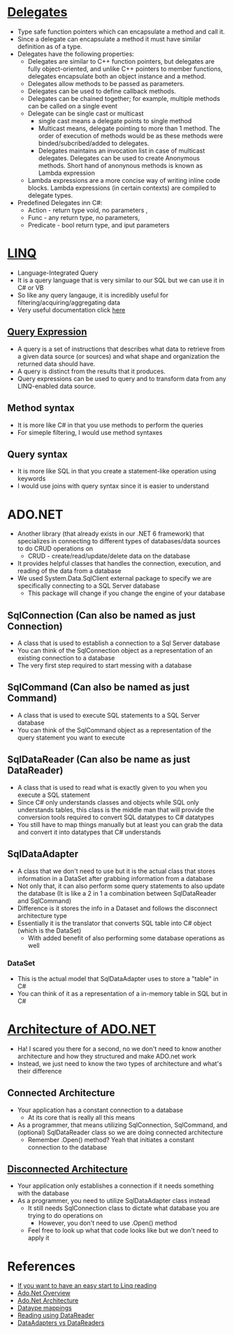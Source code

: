 # [Delegates](https://learn.microsoft.com/en-us/dotnet/csharp/programming-guide/delegates/)
- Type safe function pointers which can encapsulate a method and call it.
- Since a delegate can encapsulate a method it must have similar definition as of a type.
- Delegates have the following properties:
    - Delegates are similar to C++ function pointers, but delegates are fully object-oriented, and unlike C++ pointers to member functions, delegates encapsulate both an object instance and a method.
    - Delegates allow methods to be passed as parameters.
    - Delegates can be used to define callback methods.
    - Delegates can be chained together; for example, multiple methods can be called on a single event
    - Delegate can be single cast or multicast
        - single cast means a delegate points to single method
        - Multicast means, delegate pointing to more than 1 method. The order of execution of methods would be as these methods were binded/subcribed/added to delegates. 
        - Delegates maintains an invocation list in case of multicast delegates.
        Delegates can be used to  create Anonymous methods. Short hand of anonynous methods is known as Lambda expression
    - Lambda expressions are a more concise way of writing inline code blocks. Lambda expressions (in certain contexts) are compiled to delegate types.
- Predefined Delegates inn C#: 
    - Action - return type void, no parameters , 
    - Func - any return type, no parameters, 
    - Predicate -  bool return type, and iput parameters
# [LINQ](https://docs.microsoft.com/en-us/dotnet/csharp/programming-guide/concepts/linq/introduction-to-linq-queries)
* Language-Integrated Query
* It is a query language that is very similar to our SQL but we can use it in C# or VB
* So like any query langauge, it is incredibly useful for filtering/acquiring/aggregating data
* Very useful documentation click [here](https://www.tutorialsteacher.com/linq)
## [Query Expression](https://learn.microsoft.com/en-us/dotnet/csharp/linq/query-expression-basics)
- A query is a set of instructions that describes what data to retrieve from a given data source (or sources) and what shape and organization the returned data should have. 
- A query is distinct from the results that it produces.
- Query expressions can be used to query and to transform data from any LINQ-enabled data source. 
## Method syntax
* It is more like C# in that you use methods to perform the queries
* For simeple filtering, I would use method syntaxes
## Query syntax
* It is more like SQL in that you create a statement-like operation using keywords
* I would use joins with query syntax since it is easier to understand

# ADO.NET
* Another library (that already exists in our .NET 6 framework) that specializes in connecting to different types of databases/data sources to do CRUD operations on
    * CRUD - create/read/update/delete data on the database
* It provides helpful classes that handles the connection, execution, and reading of the data from a database
* We used System.Data.SqlClient external package to specify we are specifically connecting to a SQL Server database
    * This package will change if you change the engine of your database

## SqlConnection (Can also be named as just Connection)
* A class that is used to establish a connection to a Sql Server database
* You can think of the SqlConnection object as a representation of an existing connection to a database
* The very first step required to start messing with a database

## SqlCommand (Can also be named as just Command)
* A class that is used to execute SQL statements to a SQL Server database
* You can think of the SqlCommand object as a representation of the query statement you want to execute

## SqlDataReader (Can also be name as just DataReader)
* A class that is used to read what is exactly given to you when you execute a SQL statement
* Since C# only understands classes and objects while SQL only understands tables, this class is the middle man that will provide the conversion tools required to convert SQL datatypes to C# datatypes
* You still have to map things manually but at least you can grab the data and convert it into datatypes that C# understands

## SqlDataAdapter
* A class that we don't need to use but it is the actual class that stores information in a DataSet after grabbing information from a database
* Not only that, it can also perform some query statements to also update the database (It is like a 2 in 1 a combination between SqlDataReader and SqlCommand)
* Difference is it stores the info in a Dataset and follows the disconnect architecture type
* Essentially it is the translator that converts SQL table into C# object (which is the DataSet)
    * With added benefit of also performing some database operations as well
### DataSet
* This is the actual model that SqlDataAdapter uses to store a "table" in C#
* You can think of it as a representation of a in-memory table in SQL but in C#

# [Architecture of ADO.NET](https://learn.microsoft.com/en-us/dotnet/framework/data/adonet/ado-net-architecture)
* Ha! I scared you there for a second, no we don't need to know another architecture and how they structured and make ADO.net work
* Instead, we just need to know the two types of architecture and what's their difference
## Connected Architecture
* Your application has a constant connection to a database
    * At its core that is really all this means
* As a programmer, that means utilizing SqlConnection, SqlCommand, and (optional) SqlDataReader class so we are doing connected architecture
    * Remember .Open() method? Yeah that initiates a constant connection to the database
## [Disconnected Architecture](https://www.c-sharpcorner.com/UploadFile/8af593/ado-net-dis-connected-architecture/)
* Your application only establishes a connection if it needs something with the database
* As a programmer, you need to utilize SqlDataAdapter class instead 
    * It still needs SqlConnection class to dictate what database you are trying to do operations on
        * However, you don't need to use .Open() method
    * Feel free to look up what that code looks like but we don't need to apply it

# References
- [If you want to have an easy start to Linq reading](https://www.tutorialsteacher.com/linq)
- [Ado.Net Overview](https://learn.microsoft.com/en-us/dotnet/framework/data/adonet/ado-net-overview)
- [Ado.Net Architecture](https://learn.microsoft.com/en-us/dotnet/framework/data/adonet/ado-net-architecture)
- [Dataype mappings](https://learn.microsoft.com/en-us/dotnet/framework/data/adonet/sql-server-data-type-mappings)
- [Reading using DataReader](https://learn.microsoft.com/en-us/dotnet/framework/data/adonet/retrieving-data-using-a-datareader)
- [DataAdapters vs DataReaders](https://learn.microsoft.com/en-us/dotnet/framework/data/adonet/dataadapters-and-datareaders)
